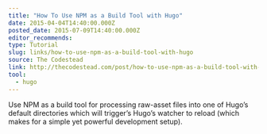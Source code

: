 ```yaml
---
title: "How To Use NPM as a Build Tool with Hugo"
date: 2015-04-04T14:40:00.000Z
posted_date: 2015-07-09T14:40:00.000Z
editor_recommends:
type: Tutorial
slug: links/how-to-use-npm-as-a-build-tool-with-hugo
source: The Codestead
link: http://thecodestead.com/post/how-to-use-npm-as-a-build-tool-with-hugo/
tool:
  - hugo
---
```

Use NPM as a build tool for processing raw-asset files into one of Hugo’s default directories which will trigger’s Hugo’s watcher to reload (which makes for a simple yet powerful development setup).



